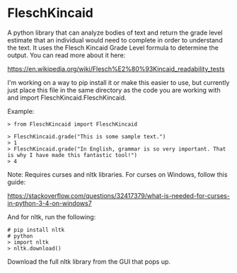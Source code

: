 # FleschKincaid

A python library that can analyze bodies of text and return the grade level estimate that an individual would need to complete in order to understand the text. It uses the Flesch Kincaid Grade Level formula to determine the output. You can read more about it here:

https://en.wikipedia.org/wiki/Flesch%E2%80%93Kincaid_readability_tests

I'm working on a way to pip install it or make this easier to use, but currently just place this file in the same directory as the code you are working with and import FleschKincaid.FleschKincaid.

Example:

    > from FleschKincaid import FleschKincaid
    
    > FleschKincaid.grade("This is some sample text.")
    > 1
    > FleschKincaid.grade("In English, grammar is so very important. That is why I have made this fantastic tool!")
    > 4

Note: Requires curses and nltk libraries. For curses on Windows, follow this guide:

https://stackoverflow.com/questions/32417379/what-is-needed-for-curses-in-python-3-4-on-windows7

And for nltk, run the following:

    # pip install nltk
    # python
    > import nltk
    > nltk.download()

Download the full nltk library from the GUI that pops up.
